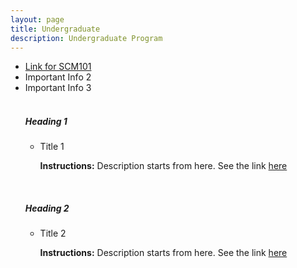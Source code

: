 ```yaml
---
layout: page
title: Undergraduate
description: Undergraduate Program
---
```

<ul>
<li><a href="https://teaching101.github.io/pages/undergraduate/scm101">Link for SCM101</a></li>
<li>Important Info 2</li>
<li>Important Info 3</li>

<br>
<h5>Heading 1</h5>
<ul>
<li>Title 1</li>
<div class="summary"><p><strong>Instructions:</strong> Description starts from here. See the link <a href="https://google.com">here</a></p></div>
</ul>

<br>
<h5>Heading 2</h5>
<ul>
<li>Title 2</li>
<div class="summary"><p><strong>Instructions:</strong> Description starts from here. See the link <a href="https://google.com">here</a></p></div>
</ul>
